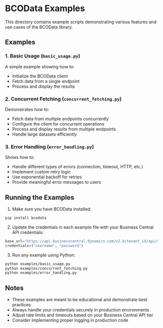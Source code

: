 # BCOData Examples

This directory contains example scripts demonstrating various features and use cases of the BCOData library.

## Examples

### 1. Basic Usage (`basic_usage.py`)

A simple example showing how to:

- Initialize the BCOData client
- Fetch data from a single endpoint
- Process and display the results

### 2. Concurrent Fetching (`concurrent_fetching.py`)

Demonstrates how to:

- Fetch data from multiple endpoints concurrently
- Configure the client for concurrent operations
- Process and display results from multiple endpoints
- Handle large datasets efficiently

### 3. Error Handling (`error_handling.py`)

Shows how to:

- Handle different types of errors (connection, timeout, HTTP, etc.)
- Implement custom retry logic
- Use exponential backoff for retries
- Provide meaningful error messages to users

## Running the Examples

1. Make sure you have BCOData installed:

```bash
pip install bcodata
```

2. Update the credentials in each example file with your Business Central API credentials:

```python
base_url="https://api.businesscentral.dynamics.com/v2.0/tenant_id/api/v2.0",
credentials=("username", "password")
```

3. Run any example using Python:

```bash
python examples/basic_usage.py
python examples/concurrent_fetching.py
python examples/error_handling.py
```

## Notes

- These examples are meant to be educational and demonstrate best practices
- Always handle your credentials securely in production environments
- Adjust rate limits and timeouts based on your Business Central API tier
- Consider implementing proper logging in production code
